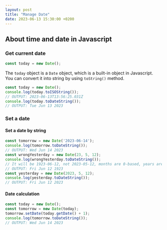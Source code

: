 ```yaml
---
layout: post
title: "Manage Date"
date: 2023-06-13 15:30:00 +0200
---
```


## About time and date in Javascript

### Get current date

```js
const today = new Date();
```

The `today` object is a `Date` object, which is a built-in object in Javascript. 
You can convert it into string by using `toString()` method.

```js
const today = new Date();
console.log(today.toISOString());
// OUTPUT: 2023-06-13T13:56:25.031Z
console.log(today.toDateString());
// OUTPUT: Tue Jun 13 2023
```

### Set a date

#### Set a date by string

```js
const tomorrow = new Date('2023-06-14');
console.log(tomorrow.toDateString());
// OUTPUT: Wed Jun 14 2023
const wrongYesterday = new Date(23, 5, 12);
console.log(wrongYesterday.toDateString());
// It will be 1923-06-12, not 2023-05-12, months are 0-based, years are 1900-based
// OUTPUT: Fri Jun 12 1923
const yesterday = new Date(2023, 5, 12);
console.log(yesterday.toDateString());
// OUTPUT: Fri Jun 12 2023
```

#### Date calculation

```js
const today = new Date();
const tomorrow = new Date(today);
tomorrow.setDate(today.getDate() + 1);
console.log(tomorrow.toDateString());
// OUTPUT: Wed Jun 14 2023
```
